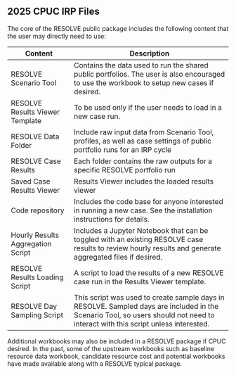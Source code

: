 ## 2025 CPUC IRP Files

The core of the RESOLVE public package includes the following content that the user may directly need to use:

| **Content**                       | **Description**                                                                                                                                                                 |
|-----------------------------------|---------------------------------------------------------------------------------------------------------------------------------------------------------------------------------|
| RESOLVE Scenario Tool             | Contains the data used to run the shared public portfolios. The user is also encouraged to use the workbook to setup new cases if desired.                                      |
| RESOLVE Results Viewer Template   | To be used only if the user needs to load in a new case run.                                                                                                                    |
| RESOLVE Data Folder               | Include raw input data from Scenario Tool, profiles, as well as case settings of public portfolio runs for an IRP cycle                                                         |
| RESOLVE Case Results              | Each folder contains the raw outputs for a specific RESOLVE portfolio run                                                                                                       |
| Saved Case Results Viewer         | Results Viewer includes the loaded results viewer                                                                                                                               |
| Code repository                   | Includes the code base for anyone interested in running a new case. See the installation instructions for details.                                                              |
| Hourly Results Aggregation Script | Includes a Jupyter Notebook that can be toggled with an existing RESOLVE case results to review hourly results and generate aggregated files if desired.                        |
| RESOLVE Results Loading Script    | A script to load the results of a new RESOLVE case run in the Results Viewer template.                                                                                          |
| RESOLVE Day Sampling Script       | This script was used to create sample days in RESOLVE. Sampled days are included in the Scenario Tool, so users should not need to interact with this script unless interested. |

Additional workbooks may also be included in a RESOLVE package if CPUC desired. In the past, some of the upstream workbooks such as baseline resource data workbook, candidate resource cost and potential workbooks have made available along with a RESOLVE typical package.